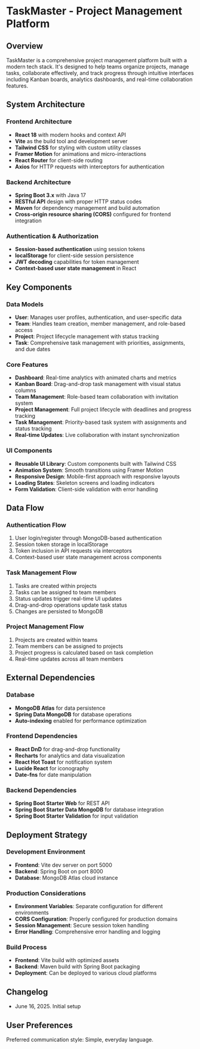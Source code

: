 # TaskMaster - Project Management Platform

## Overview

TaskMaster is a comprehensive project management platform built with a modern tech stack. It's designed to help teams organize projects, manage tasks, collaborate effectively, and track progress through intuitive interfaces including Kanban boards, analytics dashboards, and real-time collaboration features.

## System Architecture

### Frontend Architecture
- **React 18** with modern hooks and context API
- **Vite** as the build tool and development server
- **Tailwind CSS** for styling with custom utility classes
- **Framer Motion** for animations and micro-interactions
- **React Router** for client-side routing
- **Axios** for HTTP requests with interceptors for authentication

### Backend Architecture
- **Spring Boot 3.x** with Java 17
- **RESTful API** design with proper HTTP status codes
- **Maven** for dependency management and build automation
- **Cross-origin resource sharing (CORS)** configured for frontend integration

### Authentication & Authorization
- **Session-based authentication** using session tokens
- **localStorage** for client-side session persistence
- **JWT decoding** capabilities for token management
- **Context-based user state management** in React

## Key Components

### Data Models
- **User**: Manages user profiles, authentication, and user-specific data
- **Team**: Handles team creation, member management, and role-based access
- **Project**: Project lifecycle management with status tracking
- **Task**: Comprehensive task management with priorities, assignments, and due dates

### Core Features
- **Dashboard**: Real-time analytics with animated charts and metrics
- **Kanban Board**: Drag-and-drop task management with visual status columns
- **Team Management**: Role-based team collaboration with invitation system
- **Project Management**: Full project lifecycle with deadlines and progress tracking
- **Task Management**: Priority-based task system with assignments and status tracking
- **Real-time Updates**: Live collaboration with instant synchronization

### UI Components
- **Reusable UI Library**: Custom components built with Tailwind CSS
- **Animation System**: Smooth transitions using Framer Motion
- **Responsive Design**: Mobile-first approach with responsive layouts
- **Loading States**: Skeleton screens and loading indicators
- **Form Validation**: Client-side validation with error handling

## Data Flow

### Authentication Flow
1. User login/register through MongoDB-based authentication
2. Session token storage in localStorage
3. Token inclusion in API requests via interceptors
4. Context-based user state management across components

### Task Management Flow
1. Tasks are created within projects
2. Tasks can be assigned to team members
3. Status updates trigger real-time UI updates
4. Drag-and-drop operations update task status
5. Changes are persisted to MongoDB

### Project Management Flow
1. Projects are created within teams
2. Team members can be assigned to projects
3. Project progress is calculated based on task completion
4. Real-time updates across all team members

## External Dependencies

### Database
- **MongoDB Atlas** for data persistence
- **Spring Data MongoDB** for database operations
- **Auto-indexing** enabled for performance optimization

### Frontend Dependencies
- **React DnD** for drag-and-drop functionality
- **Recharts** for analytics and data visualization
- **React Hot Toast** for notification system
- **Lucide React** for iconography
- **Date-fns** for date manipulation

### Backend Dependencies
- **Spring Boot Starter Web** for REST API
- **Spring Boot Starter Data MongoDB** for database integration
- **Spring Boot Starter Validation** for input validation

## Deployment Strategy

### Development Environment
- **Frontend**: Vite dev server on port 5000
- **Backend**: Spring Boot on port 8000
- **Database**: MongoDB Atlas cloud instance

### Production Considerations
- **Environment Variables**: Separate configuration for different environments
- **CORS Configuration**: Properly configured for production domains
- **Session Management**: Secure session token handling
- **Error Handling**: Comprehensive error handling and logging

### Build Process
- **Frontend**: Vite build with optimized assets
- **Backend**: Maven build with Spring Boot packaging
- **Deployment**: Can be deployed to various cloud platforms

## Changelog

- June 16, 2025. Initial setup

## User Preferences

Preferred communication style: Simple, everyday language.